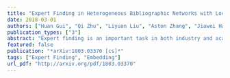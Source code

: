 ```yaml
---
title: "Expert Finding in Heterogeneous Bibliographic Networks with Locally-trained Embeddings"
date: 2018-03-01
authors: ["Huan Gui", "Qi Zhu", "Liyuan Liu", "Aston Zhang", "Jiawei Han"]
publication_types: ["3"]
abstract: "Expert finding is an important task in both industry and academia. It is challenging to rank candidates with appropriate expertise for various queries. In addition, different types of objects interact with one another, which naturally forms heterogeneous information networks. We study the task of expert finding in heterogeneous bibliographical networks based on two aspects: textual content analysis and authority ranking. Regarding the textual content analysis, we propose a new method for query expansion via locally-trained embedding learning with concept hierarchy as guidance, which is particularly tailored for specific queries with narrow semantic meanings. Compared with global embedding learning, locally-trained embedding learning projects the terms into a latent semantic space constrained on relevant topics, therefore it preserves more precise and subtle information for specific queries. Considering the candidate ranking, the heterogeneous information network structure, while being largely ignored in the previous studies of expert finding, provides additional information. Specifically, different types of interactions among objects play different roles. We propose a ranking algorithm to estimate the authority of objects in the network, treating each strongly-typed edge type individually. To demonstrate the effectiveness of the proposed framework, we apply the proposed method to a large-scale bibliographical dataset with over two million entries and one million researcher candidates. The experiment results show that the proposed framework outperforms existing methods for both general and specific queries."
featured: false
publication: "*arXiv:1803.03370 [cs]*"
tags: ["Expert Finding", "Embedding"]
url_pdf: "http://arxiv.org/pdf/1803.03370"
---
```


